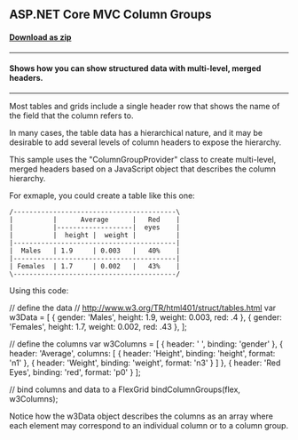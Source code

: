 ## ASP.NET Core MVC Column Groups
#### [Download as zip](https://downgit.github.io/#/home?url=https://github.com/GrapeCity/ComponentOne-ASPNET-MVC-Samples/tree/master/HowTo/FlexGrid/ColumnGroups/ColumnGroups)
____
#### Shows how you can show structured data with multi-level, merged headers.
____
Most tables and grids include a single header row that shows the name of 
the field that the column refers to.

In many cases, the table data has a hierarchical nature, and it may be 
desirable to add several levels of column headers to expose the hierarchy.

This sample uses the "ColumnGroupProvider" class to create multi-level,
merged headers based on a JavaScript object that describes the column
hierarchy.

For exmaple, you could create a table like this one:

    /-----------------------------------------\
    |          |      Average      |   Red    |
    |          |-------------------|  eyes    |
    |          |  height |  weight |          |
    |-----------------------------------------|
    |  Males   | 1.9     | 0.003   |   40%    |
    |-----------------------------------------|
    | Females  | 1.7     | 0.002   |   43%    |
    \-----------------------------------------/


Using this code:

  // define the data
  // http://www.w3.org/TR/html401/struct/tables.html
  var w3Data = [
    { gender: 'Males', height: 1.9, weight: 0.003, red: .4 },
    { gender: 'Females', height: 1.7, weight: 0.002, red: .43 },
  ];

  // define the columns
  var w3Columns = [
    { header: ' ', binding: 'gender' },
    {
      header: 'Average', columns: [
        { header: 'Height', binding: 'height', format: 'n1' },
        { header: 'Weight', binding: 'weight', format: 'n3' }
      ]
    },
    { header: 'Red Eyes', binding: 'red', format: 'p0' }
  ];

  // bind columns and data to a FlexGrid
  bindColumnGroups(flex, w3Columns);


Notice how the w3Data object describes the columns as an array where 
each element may correspond to an individual column or to a column
group.
